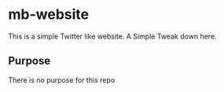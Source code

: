 # mb-website
This is a simple Twitter like website.
A Simple Tweak down here.
## Purpose
There is no purpose for this repo